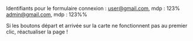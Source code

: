 Identifiants pour le formulaire connexion : 
user@gmail.com, mdp : 123% 
admin@gmail.com, mdp : 123%%


Si les boutons départ et arrivée sur la carte ne fonctionnent pas au premier clic, réactualiser la page !